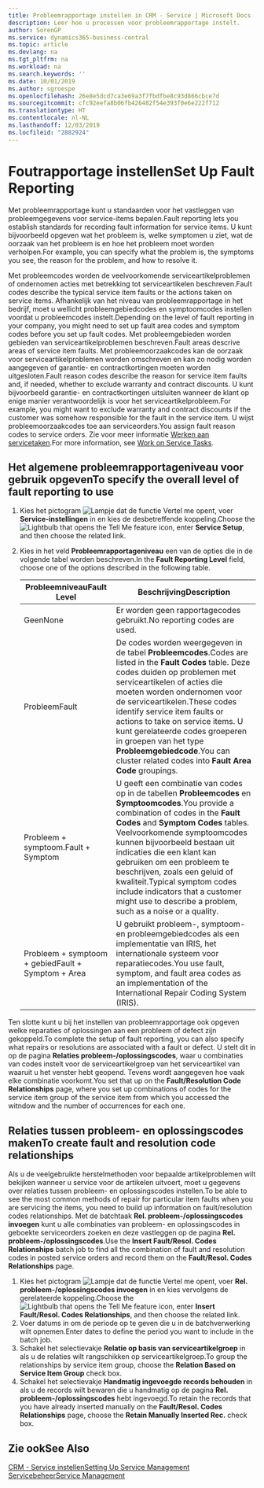 ```yaml
---
title: Probleemrapportage instellen in CRM - Service | Microsoft Docs
description: Leer hoe u processen voor probleemrapportage instelt.
author: SorenGP
ms.service: dynamics365-business-central
ms.topic: article
ms.devlang: na
ms.tgt_pltfrm: na
ms.workload: na
ms.search.keywords: ''
ms.date: 10/01/2019
ms.author: sgroespe
ms.openlocfilehash: 26e8e5dcd7ca3e69a3f7fbdfbe8c93d866cbce7d
ms.sourcegitcommit: cfc92eefa8b06fb426482f54e393f0e6e222f712
ms.translationtype: HT
ms.contentlocale: nl-NL
ms.lasthandoff: 12/03/2019
ms.locfileid: "2882924"
---
```

# <a name="set-up-fault-reporting"></a><span data-ttu-id="f9bc4-103">Foutrapportage instellen</span><span class="sxs-lookup"><span data-stu-id="f9bc4-103">Set Up Fault Reporting</span></span>
<span data-ttu-id="f9bc4-104">Met probleemrapportage kunt u standaarden voor het vastleggen van probleemgegevens voor service-items bepalen.</span><span class="sxs-lookup"><span data-stu-id="f9bc4-104">Fault reporting lets you establish standards for recording fault information for service items.</span></span> <span data-ttu-id="f9bc4-105">U kunt bijvoorbeeld opgeven wat het probleem is, welke symptomen u ziet, wat de oorzaak van het probleem is en hoe het probleem moet worden verholpen.</span><span class="sxs-lookup"><span data-stu-id="f9bc4-105">For example, you can specify what the problem is, the symptoms you see, the reason for the problem, and how to resolve it.</span></span>  

<span data-ttu-id="f9bc4-106">Met probleemcodes worden de veelvoorkomende serviceartikelproblemen of ondernomen acties met betrekking tot serviceartikelen beschreven.</span><span class="sxs-lookup"><span data-stu-id="f9bc4-106">Fault codes describe the typical service item faults or the actions taken on service items.</span></span> <span data-ttu-id="f9bc4-107">Afhankelijk van het niveau van probleemrapportage in het bedrijf, moet u wellicht probleemgebiedcodes en symptoomcodes instellen voordat u probleemcodes instelt.</span><span class="sxs-lookup"><span data-stu-id="f9bc4-107">Depending on the level of fault reporting in your company, you might need to set up fault area codes and symptom codes before you set up fault codes.</span></span> <span data-ttu-id="f9bc4-108">Met probleemgebieden worden gebieden van serviceartikelproblemen beschreven.</span><span class="sxs-lookup"><span data-stu-id="f9bc4-108">Fault areas descrive areas of service item faults.</span></span> <span data-ttu-id="f9bc4-109">Met probleemoorzaakcodes kan de oorzaak voor serviceartikelproblemen worden omschreven en kan zo nodig worden aangegeven of garantie- en contractkortingen moeten worden uitgesloten.</span><span class="sxs-lookup"><span data-stu-id="f9bc4-109">Fault reason codes describe the reason for service item faults and, if needed, whether to exclude warranty and contract discounts.</span></span> <span data-ttu-id="f9bc4-110">U kunt bijvoorbeeld garantie- en contractkortingen uitsluiten wanneer de klant op enige manier verantwoordelijk is voor het serviceartikelprobleem.</span><span class="sxs-lookup"><span data-stu-id="f9bc4-110">For example, you might want to exclude warranty and contract discounts if the customer was somehow responsible for the fault in the service item.</span></span> <span data-ttu-id="f9bc4-111">U wijst probleemoorzaakcodes toe aan serviceorders.</span><span class="sxs-lookup"><span data-stu-id="f9bc4-111">You assign fault reason codes to service orders.</span></span> <span data-ttu-id="f9bc4-112">Zie voor meer informatie [Werken aan servicetaken](service-how-to-work-on-service-tasks.md).</span><span class="sxs-lookup"><span data-stu-id="f9bc4-112">For more information, see [Work on Service Tasks](service-how-to-work-on-service-tasks.md).</span></span>  

## <a name="to-specify-the-overall-level-of-fault-reporting-to-use"></a><span data-ttu-id="f9bc4-113">Het algemene probleemrapportageniveau voor gebruik opgeven</span><span class="sxs-lookup"><span data-stu-id="f9bc4-113">To specify the overall level of fault reporting to use</span></span>
1. <span data-ttu-id="f9bc4-114">Kies het pictogram ![Lampje dat de functie Vertel me opent](media/ui-search/search_small.png "Vertel me wat u wilt doen"), voer **Service-instellingen** in en kies de desbetreffende koppeling.</span><span class="sxs-lookup"><span data-stu-id="f9bc4-114">Choose the ![Lightbulb that opens the Tell Me feature](media/ui-search/search_small.png "Tell me what you want to do") icon, enter **Service Setup**, and then choose the related link.</span></span>
2. <span data-ttu-id="f9bc4-115">Kies in het veld **Probleemrapportageniveau** een van de opties die in de volgende tabel worden beschreven.</span><span class="sxs-lookup"><span data-stu-id="f9bc4-115">In the **Fault Reporting Level** field, choose one of the options described in the following table.</span></span>  

    |<span data-ttu-id="f9bc4-116">**Probleemniveau**</span><span class="sxs-lookup"><span data-stu-id="f9bc4-116">**Fault Level**</span></span>|<span data-ttu-id="f9bc4-117">**Beschrijving**</span><span class="sxs-lookup"><span data-stu-id="f9bc4-117">**Description**</span></span>|  
    |------------|-------------|  
    |<span data-ttu-id="f9bc4-118">Geen</span><span class="sxs-lookup"><span data-stu-id="f9bc4-118">None</span></span> | <span data-ttu-id="f9bc4-119">Er worden geen rapportagecodes gebruikt.</span><span class="sxs-lookup"><span data-stu-id="f9bc4-119">No reporting codes are used.</span></span>|  
    |<span data-ttu-id="f9bc4-120">Probleem</span><span class="sxs-lookup"><span data-stu-id="f9bc4-120">Fault</span></span> | <span data-ttu-id="f9bc4-121">De codes worden weergegeven in de tabel **Probleemcodes**.</span><span class="sxs-lookup"><span data-stu-id="f9bc4-121">Codes are listed in the **Fault Codes** table.</span></span> <span data-ttu-id="f9bc4-122">Deze codes duiden op problemen met serviceartikelen of acties die moeten worden ondernomen voor de serviceartikelen.</span><span class="sxs-lookup"><span data-stu-id="f9bc4-122">These codes identify service item faults or actions to take on service items.</span></span> <span data-ttu-id="f9bc4-123">U kunt gerelateerde codes groeperen in groepen van het type **Probleemgebiedcode**.</span><span class="sxs-lookup"><span data-stu-id="f9bc4-123">You can cluster related codes into **Fault Area Code** groupings.</span></span>|  
    |<span data-ttu-id="f9bc4-124">Probleem + symptoom.</span><span class="sxs-lookup"><span data-stu-id="f9bc4-124">Fault + Symptom</span></span> | <span data-ttu-id="f9bc4-125">U geeft een combinatie van codes op in de tabellen **Probleemcodes** en **Symptoomcodes**.</span><span class="sxs-lookup"><span data-stu-id="f9bc4-125">You provide a combination of codes in the **Fault Codes** and **Symptom Codes** tables.</span></span> <span data-ttu-id="f9bc4-126">Veelvoorkomende symptoomcodes kunnen bijvoorbeeld bestaan uit indicaties die een klant kan gebruiken om een probleem te beschrijven, zoals een geluid of kwaliteit.</span><span class="sxs-lookup"><span data-stu-id="f9bc4-126">Typical symptom codes include indicators that a customer might use to describe a problem, such as a noise or a quality.</span></span>|  
    |<span data-ttu-id="f9bc4-127">Probleem + symptoom + gebied</span><span class="sxs-lookup"><span data-stu-id="f9bc4-127">Fault + Symptom + Area</span></span> | <span data-ttu-id="f9bc4-128">U gebruikt probleem-, symptoom- en probleemgebiedcodes als een implementatie van IRIS, het internationale systeem voor reparatiecodes.</span><span class="sxs-lookup"><span data-stu-id="f9bc4-128">You use fault, symptom, and fault area codes as an implementation of the International Repair Coding System (IRIS).</span></span>|  

<span data-ttu-id="f9bc4-129">Ten slotte kunt u bij het instellen van probleemrapportage ook opgeven welke reparaties of oplossingen aan een probleem of defect zijn gekoppeld.</span><span class="sxs-lookup"><span data-stu-id="f9bc4-129">To complete the setup of fault reporting, you can also specify what repairs or resolutions are associated with a fault or defect.</span></span> <span data-ttu-id="f9bc4-130">U stelt dit in op de pagina **Relaties probleem-/oplossingscodes**, waar u combinaties van codes instelt voor de serviceartikelgroep van het serviceartikel van waaruit u het venster hebt geopend. Tevens wordt aangegeven hoe vaak elke combinatie voorkomt.</span><span class="sxs-lookup"><span data-stu-id="f9bc4-130">You set that up on the **Fault/Resolution Code Relationships** page, where you set up combinations of codes for the service item group of the service item from which you accessed the witndow and the number of occurrences for each one.</span></span>

## <a name="to-create-fault-and-resolution-code-relationships"></a><span data-ttu-id="f9bc4-131">Relaties tussen probleem- en oplossingscodes maken</span><span class="sxs-lookup"><span data-stu-id="f9bc4-131">To create fault and resolution code relationships</span></span>
<!--this needs to go in a working with topic-->
<span data-ttu-id="f9bc4-132"> Als u de veelgebruikte herstelmethoden voor bepaalde artikelproblemen wilt bekijken wanneer u service voor de artikelen uitvoert, moet u gegevens over relaties tussen probleem- en oplossingscodes instellen.</span><span class="sxs-lookup"><span data-stu-id="f9bc4-132">To be able to see the most common methods of repair for particular item faults when you are servicing the items, you need to build up information on fault/resolution codes relationships.</span></span> <span data-ttu-id="f9bc4-133">Met de batchtaak **Rel. probleem-/oplossingscodes invoegen** kunt u alle combinaties van probleem- en oplossingscodes in geboekte serviceorders zoeken en deze vastleggen op de pagina **Rel. probleem-/oplossingscodes**.</span><span class="sxs-lookup"><span data-stu-id="f9bc4-133">Use the **Insert Fault/Resol. Codes Relationships** batch job to find all the combination of fault and resolution codes in posted service orders and record them on the **Fault/Resol. Codes Relationships** page.</span></span>

1. <span data-ttu-id="f9bc4-134">Kies het pictogram ![Lampje dat de functie Vertel me opent](media/ui-search/search_small.png "Vertel me wat u wilt doen"), voer **Rel. probleem-/oplossingscodes invoegen** in en kies vervolgens de gerelateerde koppeling.</span><span class="sxs-lookup"><span data-stu-id="f9bc4-134">Choose the ![Lightbulb that opens the Tell Me feature](media/ui-search/search_small.png "Tell me what you want to do") icon, enter **Insert Fault/Resol. Codes Relationships**, and then choose the related link.</span></span>  
2. <span data-ttu-id="f9bc4-135">Voer datums in om de periode op te geven die u in de batchverwerking wilt opnemen.</span><span class="sxs-lookup"><span data-stu-id="f9bc4-135">Enter dates to define the period you want to include in the batch job.</span></span>  
3. <span data-ttu-id="f9bc4-136">Schakel het selectievakje **Relatie op basis van serviceartikelgroep** in als u de relaties wilt rangschikken op serviceartikelgroep.</span><span class="sxs-lookup"><span data-stu-id="f9bc4-136">To group the relationships by service item group, choose the **Relation Based on Service Item Group** check box.</span></span>  
4. <span data-ttu-id="f9bc4-137">Schakel het selectievakje **Handmatig ingevoegde records behouden** in als u de records wilt bewaren die u handmatig op de pagina **Rel. probleem-/oplossingscodes** hebt ingevoegd.</span><span class="sxs-lookup"><span data-stu-id="f9bc4-137">To retain the records that you have already inserted manually on the **Fault/Resol. Codes Relationships** page, choose the **Retain Manually Inserted Rec.** check box.</span></span>  

## <a name="see-also"></a><span data-ttu-id="f9bc4-138">Zie ook</span><span class="sxs-lookup"><span data-stu-id="f9bc4-138">See Also</span></span>
[<span data-ttu-id="f9bc4-139">CRM - Service instellen</span><span class="sxs-lookup"><span data-stu-id="f9bc4-139">Setting Up Service Management</span></span>](service-setup-service.md)  
[<span data-ttu-id="f9bc4-140">Servicebeheer</span><span class="sxs-lookup"><span data-stu-id="f9bc4-140">Service Management</span></span>](service-service.md)  
